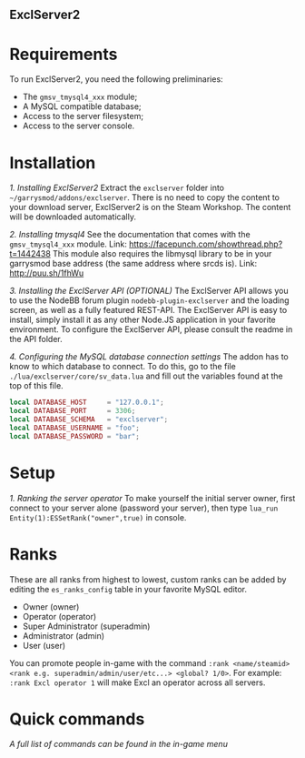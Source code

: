 ExclServer2
-----------

# Requirements
To run ExclServer2, you need the following preliminaries:
- The `gmsv_tmysql4_xxx` module;
- A MySQL compatible database;
- Access to the server filesystem;
- Access to the server console.

# Installation

_1. Installing ExclServer2_
Extract the `exclserver` folder into `~/garrysmod/addons/exclserver`.
There is no need to copy the content to your download server, ExclServer2 is on the Steam Workshop. The content will be downloaded automatically.

_2. Installing tmysql4_
See the documentation that comes with the `gmsv_tmysql4_xxx` module.
Link: https://facepunch.com/showthread.php?t=1442438
This module also requires the libmysql library to be in your garrysmod base address (the same address where srcds is).
Link: http://puu.sh/1fhWu

_3. Installing the ExclServer API (OPTIONAL)_
The ExclServer API allows you to use the NodeBB forum plugin `nodebb-plugin-exclserver` and the loading screen, as well as a fully featured REST-API.
The ExclServer API is easy to install, simply install it as any other Node.JS application in your favorite environment. To configure the ExclServer API, please consult the readme in the API folder.

_4. Configuring the MySQL database connection settings_
The addon has to know to which database to connect. To do this, go to the file `./lua/exclserver/core/sv_data.lua` and fill out the variables found at the top of this file.

```lua
local DATABASE_HOST     = "127.0.0.1";
local DATABASE_PORT     = 3306;
local DATABASE_SCHEMA   = "exclserver";
local DATABASE_USERNAME = "foo";
local DATABASE_PASSWORD = "bar";
```

# Setup

_1. Ranking the server operator_
To make yourself the initial server owner, first connect to your server alone (password your server), then type `lua_run Entity(1):ESSetRank("owner",true)` in console.

# Ranks
These are all ranks from highest to lowest, custom ranks can be added by editing the `es_ranks_config` table in your favorite MySQL editor.
- Owner (owner)
- Operator (operator)
- Super Administrator (superadmin)
- Administrator (admin)
- User (user)

You can promote people in-game with the command `:rank <name/steamid> <rank e.g. superadmin/admin/user/etc...> <global? 1/0>`. For example: `:rank Excl operator 1` will make Excl an operator across all servers.

# Quick commands
_A full list of commands can be found in the in-game menu_
